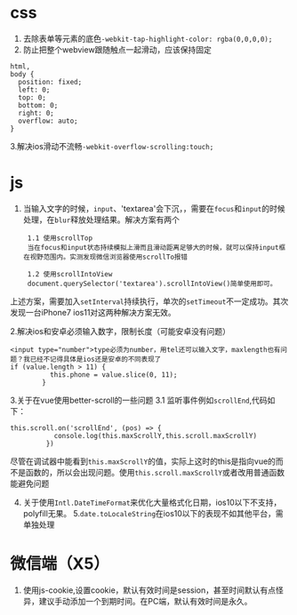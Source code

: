 # css
1. 去除表单等元素的底色`-webkit-tap-highlight-color: rgba(0,0,0,0);`
2. 防止把整个webview跟随触点一起滑动，应该保持固定
```
html,
body {
  position: fixed;
  left: 0;
  top: 0;
  bottom: 0;
  right: 0;
  overflow: auto;
}
```
3.解决ios滑动不流畅`-webkit-overflow-scrolling:touch;`



# js
1. 当输入文字的时候，`input`、'textarea'会下沉，，需要在`focus`和`input`的时候处理，在`blur`释放处理结果。解决方案有两个

        1.1 使用scrollTop
        当在focus和input状态持续模拟上滑而且滑动距离足够大的时候，就可以保持input框在视野范围内。实测发现微信浏览器使用scrollTo报错
  
        1.2 使用scrollIntoView
        document.querySelector('textarea').scrollIntoView()简单使用即可。
  上述方案，需要加入`setInterval`持续执行，单次的`setTimeout`不一定成功。其次发现一台iPhone7 ios11对这两种解决方案无效。

2.解决ios和安卓必须输入数字，限制长度（可能安卓没有问题）
```
<input type="number">type必须为number，用tel还可以输入文字，maxlength也有问题？我已经不记得具体是ios还是安卓的不同表现了
if (value.length > 11) {
          this.phone = value.slice(0, 11);
        }
```

3.关于在vue使用better-scroll的一些问题
 3.1 监听事件例如`scrollEnd`,代码如下：
 ```
 this.scroll.on('scrollEnd', (pos) => {
            console.log(this.maxScrollY,this.scroll.maxScrollY)
          })
 ```
 尽管在调试器中能看到`this.maxScrollY`的值，实际上这时的this是指向vue的而不是函数的，所以会出现问题。使用`this.scroll.maxScrollY`或者改用普通函数能避免问题
 
 
4. 关于使用`Intl.DateTimeFormat`来优化大量格式化日期，ios10以下不支持，polyfill无果。
5.`date.toLocaleString`在ios10以下的表现不如其他平台，需单独处理




# 微信端（X5）
1. 使用js-cookie,设置cookie，默认有效时间是session，甚至时间默认有点怪异，建议手动添加一个到期时间。在PC端，默认有效时间是永久。
